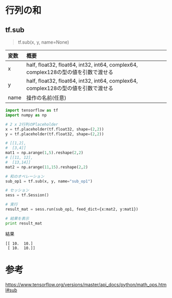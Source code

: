
# 行列の和

## tf.sub

> tf.sub(x, y, name=None)

|変数|概要|
|:--|:--|
|x|half, float32, float64, int32, int64, complex64, complex128の型の値を引数で渡せる|
|y|half, float32, float64, int32, int64, complex64, complex128の型の値を引数で渡せる|
|name|操作の名前(任意)|

```python
import tensorflow as tf 
import numpy as np

# 2 x 2行列のPlaceholder
x = tf.placeholder(tf.float32, shape=(2,2))
y = tf.placeholder(tf.float32, shape=(2,2))

# [[1,2],
#  [3,4]]
mat1 = np.arange(1,5).reshape(2,2)
# [[11, 12],
#  [13,14]]
mat2 = np.arange(11,15).reshape(2,2)

# 和のオペレーション
sub_op1 = tf.sub(x, y, name="sub_op1")

# セッション
sess = tf.Session()

# 実行
result_mat = sess.run(sub_op1, feed_dict={x:mat2, y:mat1})

# 結果を表示
print result_mat
```

結果

```shell
[[ 10.  10.]
 [ 10.  10.]]
```

# 参考

https://www.tensorflow.org/versions/master/api_docs/python/math_ops.html#sub

